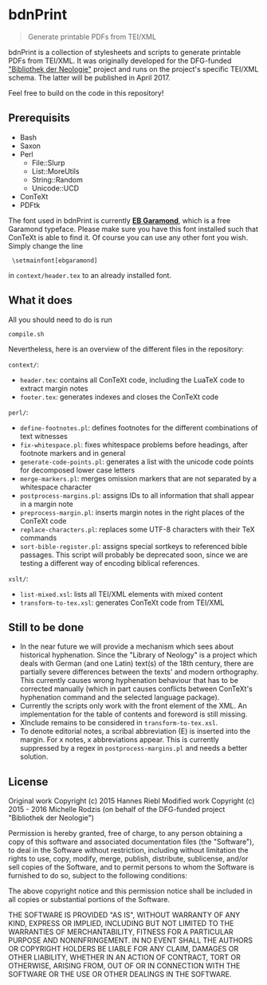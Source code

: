 # bdnPrint

> Generate printable PDFs from TEI/XML

bdnPrint is a collection of stylesheets and scripts to generate printable PDFs from TEI/XML. It was originally developed for the DFG-funded ["Bibliothek der Neologie"](http://www.bdn-edition.de) project and runs on the project's specific TEI/XML schema. The latter will be published in April 2017.

Feel free to build on the code in this repository!


## Prerequisits

* Bash
* Saxon
* Perl
    * File::Slurp
    * List::MoreUtils
    * String::Random
    * Unicode::UCD
* ConTeXt
* PDFtk

The font used in bdnPrint is currently [**EB Garamond**](http://www.georgduffner.at/ebgaramond/), which is a free Garamond typeface. Please make sure you have this font installed such that ConTeXt is able to find it. Of course you can use any other font you wish. Simply change the line

	 \setmainfont[ebgaramond]
	 
in `context/header.tex` to an already installed font.


## What it does

All you should need to do is run 

	compile.sh 
	
Nevertheless, here is an overview of the different files in the repository:

`context/`:

* `header.tex`: contains all ConTeXt code, including the LuaTeX code to extract margin notes
* `footer.tex`: generates indexes and closes the ConTeXt code

`perl/`:

* `define-footnotes.pl`: defines footnotes for the different combinations of text witnesses
* `fix-whitespace.pl`: fixes whitespace problems before headings, after footnote markers and in general
* `generate-code-points.pl`: generates a list with the unicode code points for decomposed lower case letters
* `merge-markers.pl`: merges omission markers that are not separated by a whitespace character
* `postprocess-margins.pl`: assigns IDs to all information that shall appear in a margin note
* `preprocess-margin.pl`: inserts margin notes in the right places of the ConTeXt code
* `replace-characters.pl`: replaces some UTF-8 characters with their TeX commands
* `sort-bible-register.pl`: assigns special sortkeys to referenced bible passages. This script will probably be deprecated soon, since we are testing a different way of encoding biblical references.

`xslt/`:

* `list-mixed.xsl`: lists all TEI/XML elements with mixed content
* `transform-to-tex.xsl`: generates ConTeXt code from TEI/XML



## Still to be done

* In the near future we will provide a mechanism which sees about historical hyphenation. Since the "Library of Neology" is a project which deals with German (and one Latin) text(s) of the 18th century, there are partially severe differences between the texts' and modern orthography. This currently causes wrong hyphenation behaviour that has to be corrected manually (which in part causes conflicts between ConTeXt's hyphenation command and the selected language package). 
* Currently the scripts only work with the front element of the XML. An implementation for the table of contents and foreword is still missing.
* XInclude remains to be considered in `transform-to-tex.xsl`.
* To denote editorial notes, a scribal abbreviation (E) is inserted into the margin. For x notes, x abbreviations appear. This is currently suppressed by a regex in `postprocess-margins.pl` and needs a better solution.




## License

Original work Copyright (c) 2015 Hannes Riebl
Modified work Copyright (c) 2015 - 2016 Michelle Rodzis (on behalf of the
DFG-funded project "Bibliothek der Neologie")

Permission is hereby granted, free of charge, to any person obtaining a
copy of this software and associated documentation files (the
"Software"), to deal in the Software without restriction, including
without limitation the rights to use, copy, modify, merge, publish,
distribute, sublicense, and/or sell copies of the Software, and to
permit persons to whom the Software is furnished to do so, subject to
the following conditions:

The above copyright notice and this permission notice shall be included
in all copies or substantial portions of the Software.

THE SOFTWARE IS PROVIDED "AS IS", WITHOUT WARRANTY OF ANY KIND, EXPRESS
OR IMPLIED, INCLUDING BUT NOT LIMITED TO THE WARRANTIES OF
MERCHANTABILITY, FITNESS FOR A PARTICULAR PURPOSE AND NONINFRINGEMENT.
IN NO EVENT SHALL THE AUTHORS OR COPYRIGHT HOLDERS BE LIABLE FOR ANY
CLAIM, DAMAGES OR OTHER LIABILITY, WHETHER IN AN ACTION OF CONTRACT,
TORT OR OTHERWISE, ARISING FROM, OUT OF OR IN CONNECTION WITH THE
SOFTWARE OR THE USE OR OTHER DEALINGS IN THE SOFTWARE.
